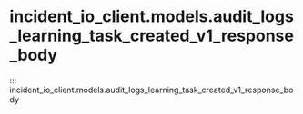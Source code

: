 # incident_io_client.models.audit_logs_learning_task_created_v1_response_body

::: incident_io_client.models.audit_logs_learning_task_created_v1_response_body
